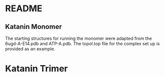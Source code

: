 # README
## Katanin Monomer
The starting structures for running the monomer were adapted from the 6ugd-A-E14.pdb and ATP-A.pdb. The topol.top file for the complex set up is provided as an example.

# Katanin Trimer
